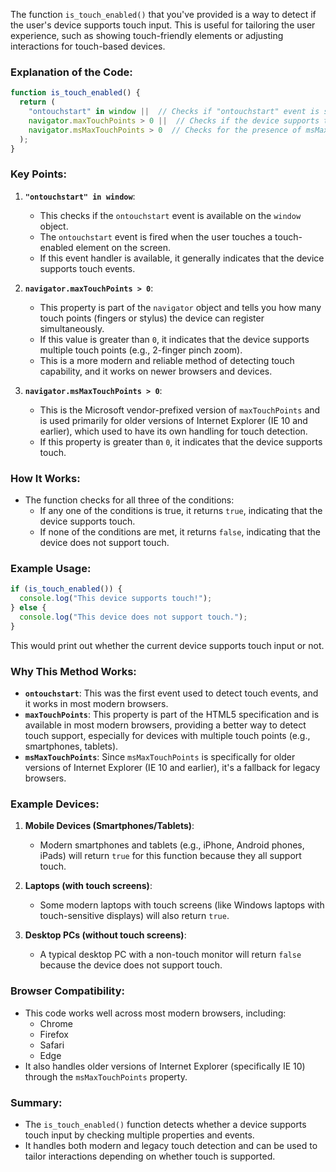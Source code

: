 The function `is_touch_enabled()` that you've provided is a way to detect if the user's device supports touch input. This is useful for tailoring the user experience, such as showing touch-friendly elements or adjusting interactions for touch-based devices.

### Explanation of the Code:

```js
function is_touch_enabled() {
  return (
    "ontouchstart" in window ||  // Checks if "ontouchstart" event is supported in the window object
    navigator.maxTouchPoints > 0 ||  // Checks if the device supports touch points
    navigator.msMaxTouchPoints > 0  // Checks for the presence of msMaxTouchPoints for older IE browsers
  );
}
```

### Key Points:

1. **`"ontouchstart" in window`**:
   - This checks if the `ontouchstart` event is available on the `window` object.
   - The `ontouchstart` event is fired when the user touches a touch-enabled element on the screen.
   - If this event handler is available, it generally indicates that the device supports touch events.

2. **`navigator.maxTouchPoints > 0`**:
   - This property is part of the `navigator` object and tells you how many touch points (fingers or stylus) the device can register simultaneously.
   - If this value is greater than `0`, it indicates that the device supports multiple touch points (e.g., 2-finger pinch zoom).
   - This is a more modern and reliable method of detecting touch capability, and it works on newer browsers and devices.

3. **`navigator.msMaxTouchPoints > 0`**:
   - This is the Microsoft vendor-prefixed version of `maxTouchPoints` and is used primarily for older versions of Internet Explorer (IE 10 and earlier), which used to have its own handling for touch detection.
   - If this property is greater than `0`, it indicates that the device supports touch.

### How It Works:

- The function checks for all three of the conditions:
  - If any one of the conditions is true, it returns `true`, indicating that the device supports touch.
  - If none of the conditions are met, it returns `false`, indicating that the device does not support touch.

### Example Usage:

```js
if (is_touch_enabled()) {
  console.log("This device supports touch!");
} else {
  console.log("This device does not support touch.");
}
```

This would print out whether the current device supports touch input or not.

### Why This Method Works:

- **`ontouchstart`**: This was the first event used to detect touch events, and it works in most modern browsers.
- **`maxTouchPoints`**: This property is part of the HTML5 specification and is available in most modern browsers, providing a better way to detect touch support, especially for devices with multiple touch points (e.g., smartphones, tablets).
- **`msMaxTouchPoints`**: Since `msMaxTouchPoints` is specifically for older versions of Internet Explorer (IE 10 and earlier), it's a fallback for legacy browsers.

### Example Devices:

1. **Mobile Devices (Smartphones/Tablets)**:
   - Modern smartphones and tablets (e.g., iPhone, Android phones, iPads) will return `true` for this function because they all support touch.

2. **Laptops (with touch screens)**:
   - Some modern laptops with touch screens (like Windows laptops with touch-sensitive displays) will also return `true`.

3. **Desktop PCs (without touch screens)**:
   - A typical desktop PC with a non-touch monitor will return `false` because the device does not support touch.

### Browser Compatibility:

- This code works well across most modern browsers, including:
  - Chrome
  - Firefox
  - Safari
  - Edge
- It also handles older versions of Internet Explorer (specifically IE 10) through the `msMaxTouchPoints` property.

### Summary:

- The `is_touch_enabled()` function detects whether a device supports touch input by checking multiple properties and events.
- It handles both modern and legacy touch detection and can be used to tailor interactions depending on whether touch is supported.